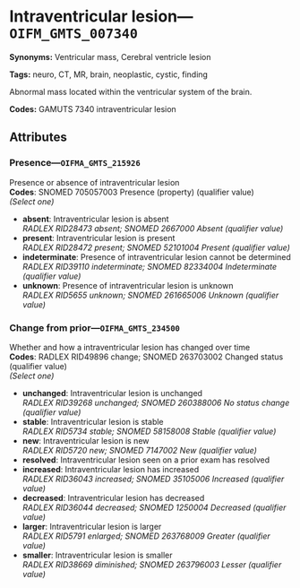 # Intraventricular lesion—`OIFM_GMTS_007340`

**Synonyms:** Ventricular mass, Cerebral ventricle lesion

**Tags:** neuro, CT, MR, brain, neoplastic, cystic, finding

Abnormal mass located within the ventricular system of the brain.

**Codes:** GAMUTS 7340 intraventricular lesion

## Attributes

### Presence—`OIFMA_GMTS_215926`

Presence or absence of intraventricular lesion  
**Codes**: SNOMED 705057003 Presence (property) (qualifier value)  
*(Select one)*

- **absent**: Intraventricular lesion is absent  
_RADLEX RID28473 absent; SNOMED 2667000 Absent (qualifier value)_
- **present**: Intraventricular lesion is present  
_RADLEX RID28472 present; SNOMED 52101004 Present (qualifier value)_
- **indeterminate**: Presence of intraventricular lesion cannot be determined  
_RADLEX RID39110 indeterminate; SNOMED 82334004 Indeterminate (qualifier value)_
- **unknown**: Presence of intraventricular lesion is unknown  
_RADLEX RID5655 unknown; SNOMED 261665006 Unknown (qualifier value)_

### Change from prior—`OIFMA_GMTS_234500`

Whether and how a intraventricular lesion has changed over time  
**Codes**: RADLEX RID49896 change; SNOMED 263703002 Changed status (qualifier value)  
*(Select one)*

- **unchanged**: Intraventricular lesion is unchanged  
_RADLEX RID39268 unchanged; SNOMED 260388006 No status change (qualifier value)_
- **stable**: Intraventricular lesion is stable  
_RADLEX RID5734 stable; SNOMED 58158008 Stable (qualifier value)_
- **new**: Intraventricular lesion is new  
_RADLEX RID5720 new; SNOMED 7147002 New (qualifier value)_
- **resolved**: Intraventricular lesion seen on a prior exam has resolved  
- **increased**: Intraventricular lesion has increased  
_RADLEX RID36043 increased; SNOMED 35105006 Increased (qualifier value)_
- **decreased**: Intraventricular lesion has decreased  
_RADLEX RID36044 decreased; SNOMED 1250004 Decreased (qualifier value)_
- **larger**: Intraventricular lesion is larger  
_RADLEX RID5791 enlarged; SNOMED 263768009 Greater (qualifier value)_
- **smaller**: Intraventricular lesion is smaller  
_RADLEX RID38669 diminished; SNOMED 263796003 Lesser (qualifier value)_